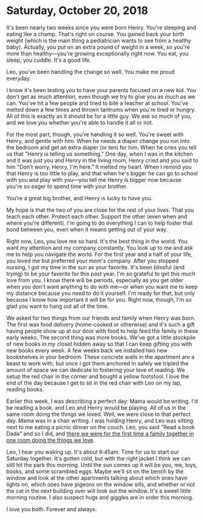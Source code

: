 # Saturday, October 20, 2018

It's been nearly two weeks since you were born Henry. You're sleeping and eating like a champ. That's right on course. You gained back your birth weight (which is the main thing a pediatrician wants to see from a healthy baby). Actually, you put on an extra pound of weight in a week, so you're more than healthy—you're growing exceptionally right now. You eat, you sleep, you cuddle. It's a good life. 

Leo, you've been handling the change so well. You make me proud everyday. 

I know it's been testing you to have your parents focused on a new kid. You don't get as much attention, even though we try to give you as much as we can. You've hit a few people and tried to bite a teacher at school. You've melted down a few times and thrown tantrums when you're tired or hungry. All of this is exactly as it should be for a little guy. We ask so much of you, and we love you whether you're able to handle it all or not. 

For the most part, though, you're handling it so well. You're sweet with Henry, and gentle with him. When he needs a diaper change you run into the bedroom and get an extra diaper (or ten) for him. When he cries you tell us that "Henry is telling us something." One day, when I was in the kitchen and it was just you and Henry in the living room, Henry cried and you said to him "Don't worry, Henry, I'm here." It melted my heart. When I remind you that Henry is too little to play, and that when he's bigger he can go to school with you and play with you—you tell me Henry is bigger now because you're so eager to spend time with your brother. 

You're a great big brother, and Henry is lucky to have you. 

My hope is that the two of you are close for the rest of your lives. That you teach each other. Protect each other. Support the other (even when and where you're different). I'm going to do everything I can to help foster that bond between you, even when it means getting out of your way.

Right now, Leo, you love me so hard. It's the best thing in the world. You want my attention and my company constantly. You look up to me and ask me to help you navigate the world. For the first year and a half of your life, you loved me but preferred your mom's company. After you stopped nursing, I got my time in the sun as your favorite. It's been blissful (and trying) to be your favorite for this past year. I'm so grateful to get this much love from you. I know there will be periods, especially as you get older when you don't want anything to do with me—or when you want me to keep my distance because you need to do it yourself. I'm ready for that, but only because I know how important it will be for you. Right now, though, I'm so glad you want to hang out all of the time. 

We asked for two things from our friends and family when Henry was born. The first was food delivery (home-cooked or otherwise) and it's such a gift having people show up at our door with food to help feed the family in these early weeks. The second thing was more books. We've got a little stockpile of new books in my closet hidden away so that I can keep gifting you with new books every week. A few weeks back we installed two new bookshelves in your bedroom. These concrete walls in the apartment are a beast to work with, but once I got them anchored in safely we tripled the amount of space we can dedicate to fostering your love of reading. We setup the red chair in the corner and bought a yellow footstool. I love the end of the day because I get to sit in the red chair with Leo on my lap, reading books. 

Earlier this week, I was describing a perfect day: Mama would be writing. I'd be reading a book, and Leo and Henry would be playing. All of us in the same room doing the things we loved. Well, we were close to that perfect day. Mama was in a chair writing. I was holding Henry, and Leo was sitting next to me eating a picnic dinner on the couch. Leo, you said "Read a book Dada" and so I did, and [there we were for the first time a family together in one room doing the things we love](https://www.instagram.com/p/BpIWU74FvrI54DgudtRd_g_5p-DdOH8ScKda740/?taken-by=lovethepecks). 

Leo, I hear you waking up. It's about 6:45am. Time for us to start our Saturday together. It's gotten cold, but with the right jacket I think we can still hit the park this morning. Until the sun comes up it will be you, me, toys, books, and some scrambled eggs. Maybe we'll sit on the bench by the window and look at the other apartments talking about which ones have lights on, which ones have pigeons on the window sills, and whether or not the cat in the next building over will look out the window. It's a sweet little morning routine. I also suspect hugs and giggles are in order this morning. 

I love you both. Forever and always. 